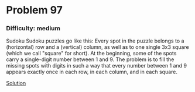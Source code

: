 # Problem 97
### Difficulty: medium
Sudoku
Sudoku puzzles go like this:
Every spot in the puzzle belongs to a (horizontal) row and a (vertical) column, as well as to one single 3x3 square (which we call "square" for short). At the beginning, some of the spots carry a single-digit number between 1 and 9. The problem is to fill the missing spots with digits in such a way that every number between 1 and 9 appears exactly once in each row, in each column, and in each square. 

[Solution](https://wiki.haskell.org/99_questions/Solutions/97)
